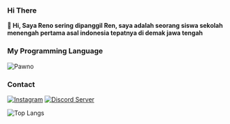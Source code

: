 ### Hi There
**👋 Hi, Saya Reno sering dipanggil Ren, saya adalah seorang siswa sekolah menengah pertama asal indonesia tepatnya di demak jawa tengah**

### My Programming Language
![Pawno](https://img.shields.io/badge/pawno%20-%23323330.svg?&style=for-the-badge&logo=pawno&logoColor=%23F7DF1E)

### Contact 
[![Instagram](https://img.shields.io/badge/Instagram-E4405F?style=for-the-badge&logo=instagram&logoColor=white)](https://instagram.com/hmm_menarik_) 
[![Discord Server](https://img.shields.io/badge/Discord-5b6beb?style=for-the-badge&logo=discord&logoColor=white)](https://discord.gg/tVMSMkYA2D)

![Top Langs](https://github-readme-stats.vercel.app/api/top-langs/?username=renodwi&langs_count=10&layout=compact)
